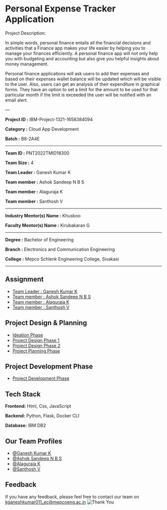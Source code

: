# Personal Expense Tracker Application

Project Description:

In simple words, personal finance entails all the financial decisions and activities that a Finance app makes your life easier by helping you to manage your finances efficiently. A personal finance app will not only help you with budgeting and accounting but also give you helpful insights about money management.

Personal finance applications will ask users to add their expenses and based on their expenses wallet balance will be updated which will be visible to the user. Also, users can get an analysis of their expenditure in graphical forms. They have an option to set a limit for the amount to be used for that particular month if the limit is exceeded the user will be notified with an email alert.

—

**Project ID :** IBM-Project-1321-1658384094

**Category   :** Cloud App Development

**Batch      :** B8-2A4E

---

**Team ID     :** PNT2022TMID18300

**Team Size   :** 4

**Team Leader :** Ganesh Kumar K

**Team member :** Ashok Sandeep N B S

**Team member :** Alaguraja K

**Team member :** Santhosh V

---

**Industry Mentor(s) Name :** Khusboo

**Faculty Mentor(s) Name  :** Kirubakaran G

---

**Degree	 :**	Bachelor of Engineering

**Branch	 :**	Electronics and Communication Engineering

**College	:**	Mepco Schlenk Engineering College, Sivakasi

---

## Assignment  
 - [Team Leader : Ganesh Kumar K](https://github.com/IBM-EPBL/IBM-Project-1321-1658384094/tree/main/Assessments/Ganesh%20Kumar%20K)
 - [Team member : Ashok Sandeep N B S](https://github.com/IBM-EPBL/IBM-Project-1321-1658384094/tree/main/Assessments/Ashok%20Sandeep%20N%20B%20S)
 - [Team member : Alaguraja K](https://github.com/IBM-EPBL/IBM-Project-1321-1658384094/tree/main/Assessments/Alaguraja%20K)
 - [Team member : Santhosh V](https://github.com/IBM-EPBL/IBM-Project-1321-1658384094/tree/main/Assessments/Santhosh%20V)


## Project Design & Planning
- [Ideation Phase](https://github.com/IBM-EPBL/IBM-Project-1321-1658384094/tree/main/Project%20Design%20%26%20Planning/Ideation%20Phase)
- [Project Design Phase 1](https://github.com/IBM-EPBL/IBM-Project-1321-1658384094/tree/main/Project%20Design%20%26%20Planning/Project%20Design%20Phase%201)
- [Project Design Phase 2](https://github.com/IBM-EPBL/IBM-Project-1321-1658384094/tree/main/Project%20Design%20%26%20Planning/Project%20Design%20Phase%202)
- [Project Planning Phase](https://github.com/IBM-EPBL/IBM-Project-1321-1658384094/tree/main/Project%20Design%20%26%20Planning/Project%20Planning%20Phase)


## Project Development Phase
- [Project Development Phase](https://github.com/IBM-EPBL/IBM-Project-1321-1658384094/tree/main/Project%20Development%20Phase)


## Tech Stack

**Frontend:** Html, Css, JavaScript

**Backend:** Python, Flask, Docker CLI

**Database:** IBM DB2


## Our Team Profiles
- [@Ganesh Kumar K](https://github.com/kganeshkumar011)
- [@Ashok Sandeep N B S](https://github.com/ashoksandeepnbs1987)
- [@Alaguraja K](https://github.com/ibm-nalaiyathiran)
- [@Santhosh V](https://github.com/santhoshv30)


## Feedback
If you have any feedback, please feel free to contact our team on kganeshkumar011_ec@mepcoeng.ac.in
![Thank You](https://github.com/kganeshkumar011/Mine/blob/main/Thank%20You.jpg)
